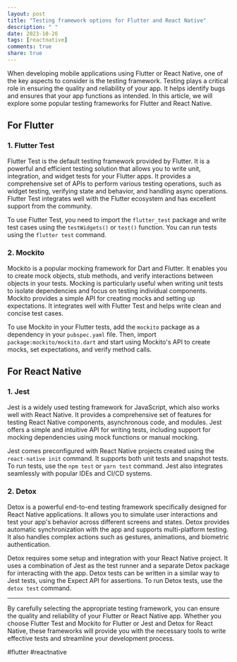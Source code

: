 ```yaml
---
layout: post
title: "Testing framework options for Flutter and React Native"
description: " "
date: 2023-10-26
tags: [reactnative]
comments: true
share: true
---
```


When developing mobile applications using Flutter or React Native, one of the key aspects to consider is the testing framework. Testing plays a critical role in ensuring the quality and reliability of your app. It helps identify bugs and ensures that your app functions as intended. In this article, we will explore some popular testing frameworks for Flutter and React Native.

## For Flutter

### 1. Flutter Test

Flutter Test is the default testing framework provided by Flutter. It is a powerful and efficient testing solution that allows you to write unit, integration, and widget tests for your Flutter apps. It provides a comprehensive set of APIs to perform various testing operations, such as widget testing, verifying state and behavior, and handling async operations. Flutter Test integrates well with the Flutter ecosystem and has excellent support from the community.

To use Flutter Test, you need to import the `flutter_test` package and write test cases using the `testWidgets()` or `test()` function. You can run tests using the `flutter test` command.

### 2. Mockito

Mockito is a popular mocking framework for Dart and Flutter. It enables you to create mock objects, stub methods, and verify interactions between objects in your tests. Mocking is particularly useful when writing unit tests to isolate dependencies and focus on testing individual components. Mockito provides a simple API for creating mocks and setting up expectations. It integrates well with Flutter Test and helps write clean and concise test cases.

To use Mockito in your Flutter tests, add the `mockito` package as a dependency in your `pubspec.yaml` file. Then, import `package:mockito/mockito.dart` and start using Mockito's API to create mocks, set expectations, and verify method calls.

## For React Native

### 1. Jest

Jest is a widely used testing framework for JavaScript, which also works well with React Native. It provides a comprehensive set of features for testing React Native components, asynchronous code, and modules. Jest offers a simple and intuitive API for writing tests, including support for mocking dependencies using mock functions or manual mocking.

Jest comes preconfigured with React Native projects created using the `react-native init` command. It supports both unit tests and snapshot tests. To run tests, use the `npm test` or `yarn test` command. Jest also integrates seamlessly with popular IDEs and CI/CD systems.

### 2. Detox

Detox is a powerful end-to-end testing framework specifically designed for React Native applications. It allows you to simulate user interactions and test your app's behavior across different screens and states. Detox provides automatic synchronization with the app and supports multi-platform testing. It also handles complex actions such as gestures, animations, and biometric authentication.

Detox requires some setup and integration with your React Native project. It uses a combination of Jest as the test runner and a separate Detox package for interacting with the app. Detox tests can be written in a similar way to Jest tests, using the Expect API for assertions. To run Detox tests, use the `detox test` command.

---

By carefully selecting the appropriate testing framework, you can ensure the quality and reliability of your Flutter or React Native app. Whether you choose Flutter Test and Mockito for Flutter or Jest and Detox for React Native, these frameworks will provide you with the necessary tools to write effective tests and streamline your development process.

#flutter #reactnative